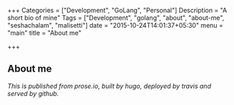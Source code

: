 +++
Categories = ["Development", "GoLang", "Personal"]
Description = "A short bio of mine"
Tags = ["Development", "golang", "about", "about-me", "seshachalam", "malisetti"]
date = "2015-10-24T14:01:37+05:30"
menu = "main"
title = "About me"

+++

## About me

_This is published from prose.io, built by hugo, deployed by travis and served by github._
